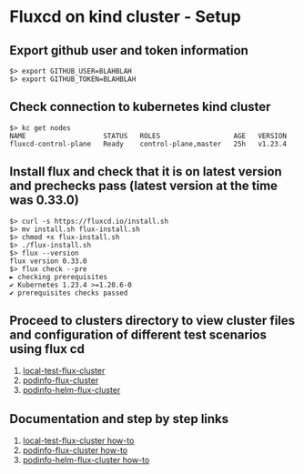 # Fluxcd on kind cluster - Setup

## Export github user and token information
```
$> export GITHUB_USER=BLAHBLAH
$> export GITHUB_TOKEN=BLAHBLAH
```

## Check connection to kubernetes kind cluster
```
$> kc get nodes
NAME                   STATUS   ROLES                  AGE   VERSION
fluxcd-control-plane   Ready    control-plane,master   25h   v1.23.4
```

## Install flux and check that it is on latest version and prechecks pass (latest version at the time was 0.33.0)
```
$> curl -s https://fluxcd.io/install.sh
$> mv install.sh flux-install.sh
$> chmod +x flux-install.sh
$> ./flux-install.sh
$> flux --version
flux version 0.33.0
$> flux check --pre
► checking prerequisites
✔ Kubernetes 1.23.4 >=1.20.6-0
✔ prerequisites checks passed
```

## Proceed to clusters directory to view cluster files and configuration of different test scenarios using flux cd
1. [local-test-flux-cluster](https://github.com/roger-ding/fluxcd-test/tree/main/clusters/local-test-flux-cluster)
2. [podinfo-flux-cluster](https://github.com/roger-ding/fluxcd-test/tree/main/clusters/podinfo-flux-cluster)
3. [podinfo-helm-flux-cluster](https://github.com/roger-ding/fluxcd-test/tree/main/clusters/podinfo-helm-flux-cluster)

## Documentation and step by step links
1. [local-test-flux-cluster how-to](https://github.com/roger-ding/fluxcd-test/blob/main/clusters/local-test-flux-cluster/local-test-flux.md)
2. [podinfo-flux-cluster how-to](https://github.com/roger-ding/fluxcd-test/blob/main/clusters/podinfo-flux-cluster/podinfo-flux.md)
3. [podinfo-helm-flux-cluster how-to](https://github.com/roger-ding/fluxcd-test/blob/main/clusters/podinfo-helm-flux-cluster/podinfo-helm-flux.md)

